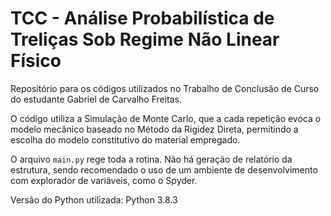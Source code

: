 # TCC - Análise Probabilística de Treliças Sob Regime Não Linear Físico
Repositório para os códigos utilizados no Trabalho de Conclusão de Curso do estudante Gabriel de Carvalho Freitas.

O código utiliza a Simulação de Monte Carlo, que a cada repetição evoca o modelo mecânico baseado no Método da Rigidez Direta, permitindo a escolha do modelo constitutivo do material empregado.

O arquivo `main.py` rege toda a rotina. Não há geração de relatório da estrutura, sendo recomendado o uso de um ambiente de desenvolvimento com explorador de variáveis, como o Spyder.

Versão do Python utilizada: Python 3.8.3

